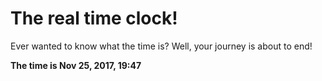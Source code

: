 # The real time clock!

Ever wanted to know what the time is? Well, your journey is about to end!

**The time is Nov 25, 2017, 19:47**